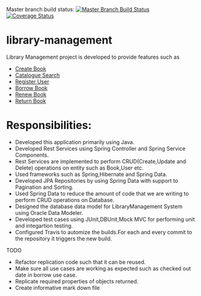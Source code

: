 Master branch build status: [![Master Branch Build Status](https://travis-ci.org/harithan81/library-management.svg?branch=master)](https://travis-ci.org/harithan81/library-management)
[![Coverage Status](https://coveralls.io/repos/harithan81/library-management/badge.svg)](https://coveralls.io/r/harithan81/library-management)
# library-management

Library Management project is developed to provide features such as
- [Create Book](https://github.com/harithan81/library-management/blob/master/Docs/CreateBook.docx)
- [Catalogue Search](https://github.com/harithan81/library-management/blob/master/Docs/CatalogueSearch.docx)
- [Register User](https://github.com/harithan81/library-management/blob/master/Docs/RegisterUser.docx)
- [Borrow Book](https://github.com/harithan81/library-management/blob/master/Docs/Borrow.docx)
- [Renew Book](https://github.com/harithan81/library-management/blob/master/Docs/Renew.docx)
- [Return Book](https://github.com/harithan81/library-management/blob/master/Docs/ReturnBook.docx)

# Responsibilities: 
- Developed this application primarily using Java.
- Developed Rest Services using Spring Controller and Spring Service Components.
- Rest Services are implemented to perform CRUD(Create,Update and Delete) operations on entity such as Book,User etc.
- Used frameworks such as Spring,Hibernate and Spring Data.
- Developed JPA Repositories by using Spring Data with support to Pagination and Sorting.
- Used Spring Data to reduce the amount of code that we are writing to perform CRUD operations on Database.
- Designed the database data model for LibraryManagement System using Oracle Data Modeler.
- Developed test cases using JUnit,DBUnit,Mock MVC for performing unit and integartion testing.
- Configured Travis to automize the builds.For each and every commit to the repository it triggers the new build.


TODO

- Refactor replication code such that it can be reused.
- Make sure all use cases are working as expected such as checked out date in borrow use case.
- Replicate required properties of objects returned.
- Create informative mark down file
